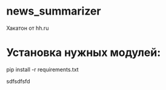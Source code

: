 # news_summarizer
Хакатон от hh.ru

# Установка нужных модулей:  
pip install -r requirements.txt



sdfsdfsfd